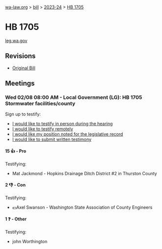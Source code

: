 [wa-law.org](/) > [bill](/bill/) > [2023-24](/bill/2023-24/) > [HB 1705](/bill/2023-24/hb/1705/)

# HB 1705
[leg.wa.gov](https://app.leg.wa.gov/billsummary?BillNumber=1705&Year=2023&Initiative=false)

## Revisions
* [Original Bill](1/)

## Meetings
### Wed 02/08 08:00 AM - Local Government (LG): HB 1705 Stormwater facilities/county
Sign up to testify:
* [I would like to testify in person during the hearing](https://app.leg.wa.gov/csi/Testifier/Add?chamber=House&mId=30679&aId=151149&caId=21315&tId=1)
* [I would like to testify remotely](https://app.leg.wa.gov/csi/Testifier/Add?chamber=House&mId=30679&aId=151149&caId=21315&tId=2)
* [I would like my position noted for the legislative record](https://app.leg.wa.gov/csi/Testifier/Add?chamber=House&mId=30679&aId=151149&caId=21315&tId=3)
* [I would like to submit written testimony](https://app.leg.wa.gov/csi/Testifier/Add?chamber=House&mId=30679&aId=151149&caId=21315&tId=4)

#### 15 👍 - Pro
Testifying:
* Mat Jackmond - Hopkins Drainage Ditch District #2 in Thurston County

#### 2 👎 - Con
Testifying:
* 💵Axel Swanson - Washington State Association of County Engineers

#### 1 ❓ - Other
Testifying:
* john Worthington
